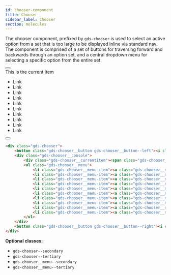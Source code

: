 ```yaml
---
id: chooser-component
title: Chooser
sidebar_label: Chooser
section: molecules
---
```


The chooser component, prefixed by `gds-chooser` is used to select an active option from a set that is too large to be displayed inline via standard nav. The component is comprised of a set of buttons for traversing forward and backwards through an option set, and a central dropdown menu for selecting a specific option from the entire set.

<div class="gds-chooser" style="margin-top: 0.8em">
    <button class="gds-chooser__button gds-chooser__button--left"><i class="btl bt-fw bt-angle-left"></i></button>
    <div class="gds-chooser__console">
        <div class="gds-chooser__currentItem"><span class="gds-chooser__item-name">This is the current Item<i class="gds-chooser__item-icon fa fa-caret-right" aria-hidden="true"></i></span></div>
        <ul class="gds-chooser__menu">
            <li class="gds-chooser__menu-item"><a class="gds-chooser__menu-link">Link</a></li>
            <li class="gds-chooser__menu-item"><a class="gds-chooser__menu-link">Link</a></li>
            <li class="gds-chooser__menu-item"><a class="gds-chooser__menu-link">Link</a></li>
            <li class="gds-chooser__menu-item"><a class="gds-chooser__menu-link">Link</a></li>
            <li class="gds-chooser__menu-item"><a class="gds-chooser__menu-link">Link</a></li>
            <li class="gds-chooser__menu-item"><a class="gds-chooser__menu-link">Link</a></li>
            <li class="gds-chooser__menu-item"><a class="gds-chooser__menu-link">Link</a></li>
            <li class="gds-chooser__menu-item"><a class="gds-chooser__menu-link">Link</a></li>
            <li class="gds-chooser__menu-item"><a class="gds-chooser__menu-link">Link</a></li>
            <li class="gds-chooser__menu-item"><a class="gds-chooser__menu-link">Link</a></li>
        </ul>
    </div>
    <button class="gds-chooser__button gds-chooser__button--right"><i class="btl bt-fw bt-angle-right"></i></button>
</div>

```html
<div class="gds-chooser">
    <button class="gds-chooser__button gds-chooser__button--left"><i class="btl bt-fw bt-angle-left"></i></button>
    <div class="gds-chooser__console">
        <div class="gds-chooser__currentItem"><span class="gds-chooser__item-name">This is the current Item<i class="gds-chooser__item-icon fa fa-caret-right" aria-hidden="true"></i></span></div>
        <ul class="gds-chooser__menu">
            <li class="gds-chooser__menu-item"><a class="gds-chooser__menu-link">Link</a></li>
            <li class="gds-chooser__menu-item"><a class="gds-chooser__menu-link">Link</a></li>
            <li class="gds-chooser__menu-item"><a class="gds-chooser__menu-link">Link</a></li>
            <li class="gds-chooser__menu-item"><a class="gds-chooser__menu-link">Link</a></li>
            <li class="gds-chooser__menu-item"><a class="gds-chooser__menu-link">Link</a></li>
            <li class="gds-chooser__menu-item"><a class="gds-chooser__menu-link">Link</a></li>
            <li class="gds-chooser__menu-item"><a class="gds-chooser__menu-link">Link</a></li>
            <li class="gds-chooser__menu-item"><a class="gds-chooser__menu-link">Link</a></li>
            <li class="gds-chooser__menu-item"><a class="gds-chooser__menu-link">Link</a></li>
            <li class="gds-chooser__menu-item"><a class="gds-chooser__menu-link">Link</a></li>
        </ul>
    </div>
    <button class="gds-chooser__button gds-chooser__button--right"><i class="btl bt-fw bt-angle-right"></i></button>
</div>
```

__Optional classes:__

- `gds-chooser--secondary`
- `gds-chooser--tertiary`
- `gds-chooser__menu--secondary`
- `gds-chooser__menu--tertiary`
